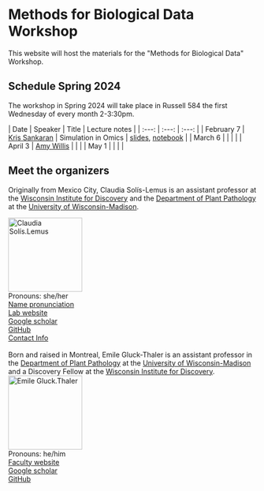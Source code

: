 # Methods for Biological Data Workshop

This website will host the materials for the "Methods for Biological Data" Workshop.


## Schedule Spring 2024

The workshop in Spring 2024 will take place in Russell 584 the first Wednesday of every month 2-3:30pm.

| Date | Speaker | Title | Lecture notes |
| :---:   | :---: | :---:       |
| February 7 | [Kris Sankaran](https://krisrs1128.github.io/LSLab/) | Simulation in Omics | [slides](https://go.wisc.edu/v4hsh9), [notebook](https://colab.research.google.com/drive/1IyMEQJwkslPzL9FYd5atvyGORqW9IrCI?usp=sharing) | 
| March 6 |  |  |  |
| April 3 | [Amy Willis](https://statdivlab.github.io/) |  |  |
| May 1 |  |  |  |


## Meet the organizers

Originally from Mexico City, Claudia Sol&iacute;s-Lemus is an assistant professor at the [Wisconsin Institute for Discovery](https://wid.wisc.edu/) and the [Department of Plant Pathology](https://plantpath.wisc.edu/) at the [University of Wisconsin-Madison](http://www.wisc.edu). 

<div class="container">
    <div class="row">
        <div class="column">
            <a href="pics/claudiaSmall1.png">
            <img src="https://github.com/crsl4/methods-bio-data-workshop/blob/main/pics/claudiaSmall1.png" width="150"
                  title="Claudia Sol&iacute;s-Lemus" alt="Claudia Sol&iacute;s.Lemus"/></a>
        </div>
        <div class="column">
            Pronouns: she/her <br/>
            <a href="https://namedrop.io/claudiasolislemus">Name pronunciation</a><br/>
            <a href="https://solislemuslab.github.io/">Lab website</a><br/>
            <a href="https://scholar.google.com/citations?user=GrUypj8AAAAJ&hl=en&oi=ao">Google scholar</a><br/>
            <a href="https://github.com/crsl4">GitHub</a><br/>
            <a href="https://solislemuslab.github.io//pages/people.html">Contact Info</a><br/>
        </div>
    </div>
</div>
<br>
Born and raised in Montreal, Emile Gluck-Thaler is an assistant professor in the <a href="https://plantpath.wisc.edu/">Department of Plant Pathology</a> at the <a href="http://www.wisc.edu">University of Wisconsin-Madison</a> and a Discovery Fellow at the <a href="https://wid.wisc.edu/">Wisconsin Institute for Discovery</a>. 

<div class="container">
    <div class="row">
        <div class="column">
            <a href="pics/Gluck-Thaler_1_square.jpg">
               <img src="https://crsl4.github.io/methods-bio-data-worshop//pics/Gluck-Thaler_1_square.jpg" width="150"
                  title="Emile Gluck-Thaler" alt="Emile Gluck.Thaler"/></a>
        </div>
        <div class="column">
            Pronouns: he/him <br/>
            <a href="https://plantpath.wisc.edu/faculty/emile-gluck-thaler/">Faculty website</a><br/>
            <a href="https://scholar.google.com/citations?user=0CQpHksAAAAJ&hl=en">Google scholar</a><br/>
            <a href="https://github.com/egluckthaler">GitHub</a><br/>
        </div>
    </div>
</div>
